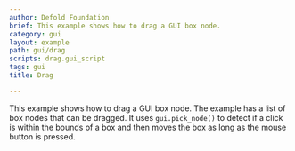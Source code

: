 ```yaml
---
author: Defold Foundation
brief: This example shows how to drag a GUI box node.
category: gui
layout: example
path: gui/drag
scripts: drag.gui_script
tags: gui
title: Drag

---
```



This example shows how to drag a GUI box node. The example has a list of box nodes that can be dragged. It uses `gui.pick_node()` to detect if a click is within the bounds of a box and then moves the box as long as the mouse button is pressed.